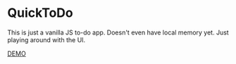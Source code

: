 QuickToDo
=========

This is just a vanilla JS to-do app. Doesn't even have local memory yet. Just playing around with the UI.

<a href="https://veeship.github.io/QuickToDo">DEMO</a>
